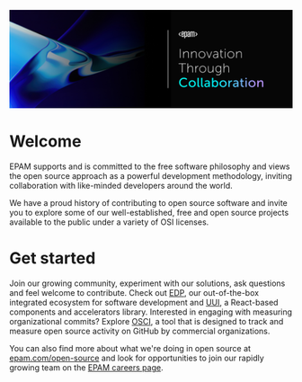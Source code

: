 ![EPAM - Innovation through Collaboration](https://github.com/epam/.github/blob/main/Header_Image.jpg)

# Welcome

EPAM supports and is committed to the free software philosophy and views the open source approach as a powerful development methodology, inviting collaboration with like-minded developers around the world.

We have a proud history of contributing to open source software and invite you to explore some of our well-established, free and open source projects available to the public under a variety of OSI licenses.

# Get started

Join our growing community, experiment with our solutions, ask questions and feel welcome to contribute. Check out [EDP](https://github.com/epam/edp-install), our out-of-the-box integrated ecosystem for software development and [UUI](https://github.com/epam/UUI), a React-based components and accelerators library. Interested in engaging with measuring organizational commits? Explore [OSCI](https://github.com/epam/OSCI), a tool that is designed to track and measure open source activity on GitHub by commercial organizations.

You can also find more about what we're doing in open source at [epam.com/open-source](https://www.epam.com/open-source) and look for opportunities to join our rapidly growing team on the [EPAM careers page](https://www.epam.com/careers).
